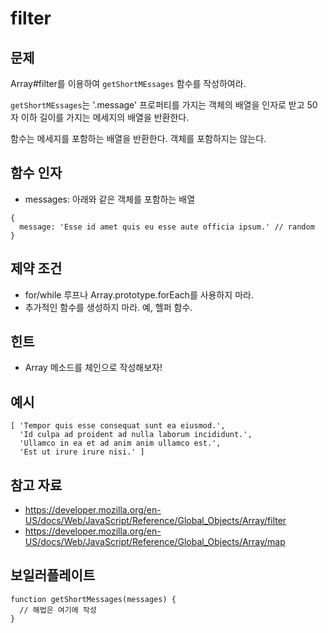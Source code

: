 # filter

## 문제

Array#filter를 이용하여 `getShortMEssages` 함수를 작성하여라.

`getShortMEssages`는 '.message' 프로퍼티를 가지는 객체의 배열을 인자로 받고 50자 이하 길이를 가지는 메세지의 배열을 반환한다.

함수는 메세지를 포함하는 배열을 반환한다. 객체를 포함하지는 않는다.

## 함수 인자

- messages: 아래와 같은 객체를 포함하는 배열

```
{
  message: 'Esse id amet quis eu esse aute officia ipsum.' // random
}
```

## 제약 조건

- for/while 루프나 Array.prototype.forEach를 사용하지 마라.
- 추가적인 함수를 생성하지 마라. 예, 헬퍼 함수.

## 힌트

- Array 메소드를 체인으로 작성해보자!

## 예시

```
[ 'Tempor quis esse consequat sunt ea eiusmod.',
  'Id culpa ad proident ad nulla laborum incididunt.',
  'Ullamco in ea et ad anim anim ullamco est.',
  'Est ut irure irure nisi.' ]
```

## 참고 자료

- https://developer.mozilla.org/en-US/docs/Web/JavaScript/Reference/Global_Objects/Array/filter
- https://developer.mozilla.org/en-US/docs/Web/JavaScript/Reference/Global_Objects/Array/map

## 보일러플레이트

```
function getShortMessages(messages) {
  // 해법은 여기에 작성
}
```